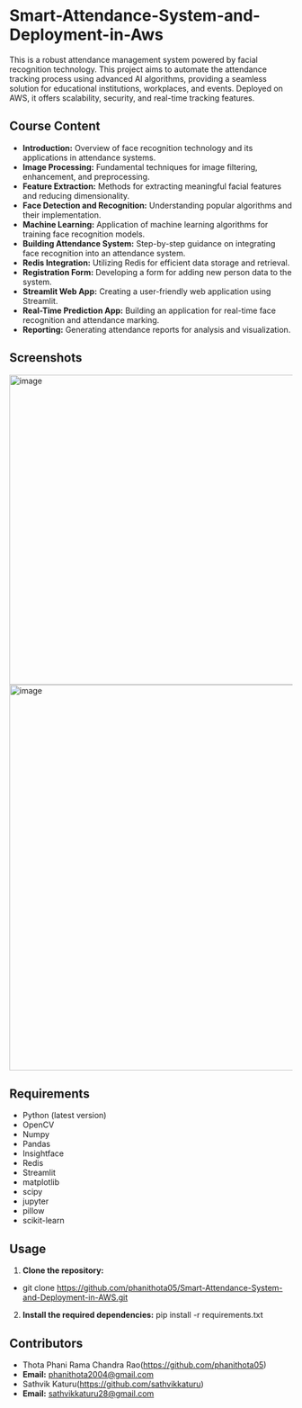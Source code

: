 # Smart-Attendance-System-and-Deployment-in-Aws

This is a robust attendance management system powered by facial recognition technology. This project aims to automate the attendance tracking process using advanced AI algorithms, providing a seamless solution for educational institutions, workplaces, and events. Deployed on AWS, it offers scalability, security, and real-time tracking features. 

## Course Content
- **Introduction:** Overview of face recognition technology and its applications in attendance systems.
- **Image Processing:** Fundamental techniques for image filtering, enhancement, and preprocessing.
- **Feature Extraction:** Methods for extracting meaningful facial features and reducing dimensionality.
- **Face Detection and Recognition:** Understanding popular algorithms and their implementation.
- **Machine Learning:** Application of machine learning algorithms for training face recognition models.
- **Building Attendance System:** Step-by-step guidance on integrating face recognition into an attendance system.
- **Redis Integration:** Utilizing Redis for efficient data storage and retrieval.
- **Registration Form:** Developing a form for adding new person data to the system.
- **Streamlit Web App:** Creating a user-friendly web application using Streamlit.
- **Real-Time Prediction App:** Building an application for real-time face recognition and attendance marking.
- **Reporting:** Generating attendance reports for analysis and visualization.

## Screenshots
<img width="551" alt="image" src="https://github.com/phanithota05/Smart-Attendance-System-and-Deployment-in-AWS/assets/139221125/e9e339bd-670b-4f32-8953-a1bffca9ea3f">

<img width="686" alt="image" src="https://github.com/phanithota05/Smart-Attendance-System-and-Deployment-in-AWS/assets/139221125/cdeead62-7a9b-4746-ae22-941fd2cdafac">

## Requirements
- Python (latest version)
- OpenCV
- Numpy
- Pandas
- Insightface
- Redis
- Streamlit
- matplotlib
- scipy
- jupyter
- pillow
- scikit-learn
  


## Usage
1. **Clone the repository:**
- git clone https://github.com/phanithota05/Smart-Attendance-System-and-Deployment-in-AWS.git
2. **Install the required dependencies:**
pip install -r requirements.txt

## Contributors
- Thota Phani Rama Chandra Rao(https://github.com/phanithota05)
- **Email:** phanithota2004@gmail.com
- Sathvik Katuru(https://github.com/sathvikkaturu)
- **Email:** sathvikkaturu28@gmail.com
  
